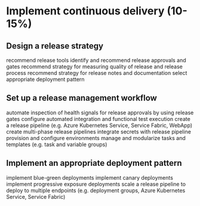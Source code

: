 # Implement continuous delivery (10-15%)

## Design a release strategy

recommend release tools
identify and recommend release approvals and gates
recommend strategy for measuring quality of release and release process
recommend strategy for release notes and documentation
select appropriate deployment pattern

## Set up a release management workflow

automate inspection of health signals for release approvals by using release gates
configure automated integration and functional test execution
create a release pipeline (e.g. Azure Kubernetes Service, Service Fabric, WebApp)
create multi-phase release pipelines
integrate secrets with release pipeline
provision and configure environments
manage and modularize tasks and templates (e.g. task and variable groups)

## Implement an appropriate deployment pattern

implement blue-green deployments
implement canary deployments
implement progressive exposure deployments
scale a release pipeline to deploy to multiple endpoints (e.g. deployment groups, Azure Kubernetes Service, Service Fabric)